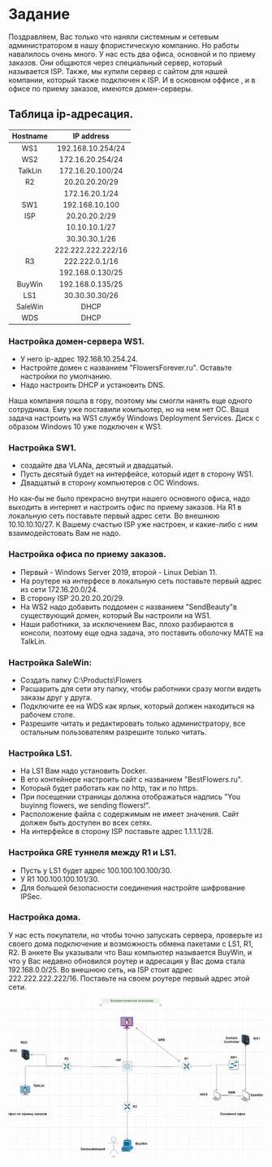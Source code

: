 # Задание
Поздравляем, Вас только что наняли системным и сетевым администратором в нашу флористическую компанию. Но работы навалилось очень много.
У нас есть два офиса, основной и по приему заказов. Они общаются через специальный сервер, который называется ISP.
Также, мы купили сервер с сайтом для нашей компании, который также подключен к ISP. 
И в основном оффисе , и в офисе по приему заказов, имеются домен-серверы.

## Таблица ip-адресация.
 | Hostname | IP address |
 |:-----------------:|:----------------------:|
 | WS1 | 192.168.10.254/24 |
 | WS2 | 172.16.20.254/24|
 | TalkLin | 172.16.20.100/24 |
 | R2 | 20.20.20.20/29 |
 | | 172.16.20.1/24|
 | SW1 | 192.168.10.100|
 | ISP | 20.20.20.2/29|
 | | 10.10.10.1/27|
 | | 30.30.30.1/26|
 | | 222.222.222.222/16|
 | R3 | 222.222.0.1/16|
 | | 192.168.0.130/25 |
 | BuyWin | 192.168.0.135/25 |
 | LS1 | 30.30.30.30/26 |
 | SaleWin | DHCP |
 | WDS | DHCP |
### Настройка домен-сервера WS1. 
  - У него ip-адрес 192.168.10.254.24. 
  - Настройте домен с названием "FlowersForever.ru". Оставьте настройки по умолчанию. 
  - Надо настроить DHCP и установить DNS.
  
Наша компания пошла в гору, поэтому мы смогли нанять еще одного сотрудника. Ему уже поставили компьютер, но на нем нет ОС.
Ваша задача настроить на WS1 службу Windows Deployment Services. Диск с образом Windows 10 уже подключен к WS1. 


### Наcтройка SW1. 
  - cоздайте два VLANа, десятый и двадцатый. 
  - Пусть десятый будет на интерфейсе, который идет в сторону WS1. 
  - Двадцатый в сторону компьютеров с ОС Windows.

Но как-бы не было прекрасно внутри нашего основного офиса, надо выходить в интернет и настроить офис по приему заказов.
На R1 в локальную сеть поставьте первый адрес сети. Во внешнюю 10.10.10.10/27. К Вашему счастью ISP уже настроен, и какие-либо с ним взаимодейстовать Вам не надо.

### Настройка офиса по приему заказов.  
 - Первый - Windows Server 2019, второй -  Linux Debian 11.
 - На роутере на интерфесе в локальную сеть поставьте первый адрес из сети 172.16.20.0/24. 
 - В сторону ISP 20.20.20.20/29.
 - На WS2 надо добавить поддомен с названием "SendBeauty"в существующий домен, который Вы настроили на WS1.
 - Наши работники, за исключением Вас, плохо разбираются в консоли, поэтому еще одна задача, это поставить оболочку MATE на TalkLin.

### Настройка SaleWin:
 - Создать папку C:\Products\Flowers 
 - Расшарить для сети эту папку, чтобы работники сразу могли видеть заказы друг у друга.
 - Подключите ее на WDS как ярлык, который должен находиться на рабочем столе. 
 - Разрешите читать и редактировать только администратору, все остальным пользователям разрешите только читать.

### Настройка LS1. 
 - На LS1 Вам надо установить Docker. 
 - В его контейнере настроить сайт с названием "BestFlowers.ru". 
 - Который будет работать как по http, так и по https.
 - При посещении страницы должна отображаться надпись "You buyinng flowers, we sending flowers!". 
 - Расположение файла с содержимым не имеет значения. Сайт должен быть доступен во всех сетях.
 - На интерфейсе в сторону ISP поставьте адрес 1.1.1.1/28.

 ### Настройка GRE туннеля между R1 и LS1. 
 - Пусть у LS1 будет адрес 100.100.100.100/30. 
 - У R1 100.100.100.101/30. 
 - Для большей безопасности соединения настройте шифрование IPSec.

### Настройка дома.
У нас есть покупатели, но чтобы точно запускать сервера, проверьте из своего дома подключение и возможность обмена пакетами с LS1, R1, R2. В анкете Вы указывали что Ваш компьютер называется BuyWin, и что у Вас недавно обновился роутер и адресация у Вас дома стала 192.168.0.0/25.
Во внешнюю сеть, на ISP стоит адрес 222.222.222.222/16. Поставьте на своем роутере первый адрес этой сети.








![image](https://github.com/1BABAYKA1/Offices/blob/main/топология.png)
